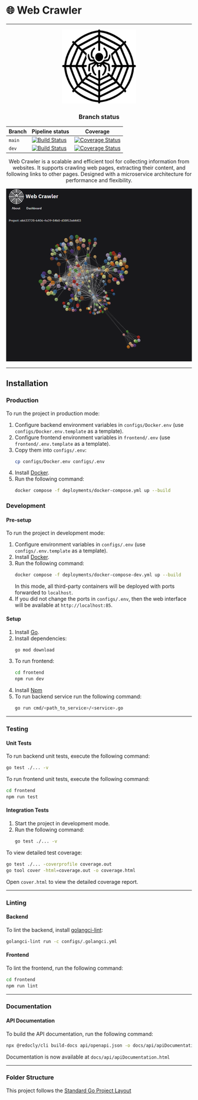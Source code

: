 # :globe_with_meridians: Web Crawler

---

<div align="center">

<img src="frontend/public/web_crawler_logo.svg" alt="Web Crawler Logo" width="200" height="200">

### Branch status

| Branch  | Pipeline status                                                                                                                                          | Coverage                                                                                                                                                    |
|---------|----------------------------------------------------------------------------------------------------------------------------------------------------------|-------------------------------------------------------------------------------------------------------------------------------------------------------------|
| `main`  | [![Build Status](https://gitlab.crja72.ru/gospec/go1/web-crawler/badges/main/pipeline.svg)](https://gitlab.crja72.ru/gospec/go1/web-crawler/-/pipelines) | [![Coverage Status](https://gitlab.crja72.ru/gospec/go1/web-crawler/badges/main/coverage.svg)](https://gitlab.crja72.ru/gospec/go1/web-crawler/-/pipelines) |
| `dev`   | [![Build Status](https://gitlab.crja72.ru/gospec/go1/web-crawler/badges/dev/pipeline.svg)](https://gitlab.crja72.ru/gospec/go1/web-crawler/-/pipelines)  | [![Coverage Status](https://gitlab.crja72.ru/gospec/go1/web-crawler/badges/dev/coverage.svg)](https://gitlab.crja72.ru/gospec/go1/web-crawler/-/pipelines)  |


Web Crawler is a scalable and efficient tool for collecting information from websites. It supports crawling web pages, extracting their content, and following links to other pages. Designed with a microservice architecture for performance and flexibility.


<img src="images/dashboard.png" alt="Dashboard screenshot" width="600" height="auto">
</div>

---

## Installation

### Production

To run the project in production mode:

1. Configure backend environment variables in `configs/Docker.env` (use `configs/Docker.env.template` as a template).
2. Configure frontend environment variables in `frontend/.env` (use `frontend/.env.template` as a template).
3. Copy them into `configs/.env`:
   ```bash
   cp configs/Docker.env configs/.env
   ```
4. Install [Docker](https://www.docker.com).
5. Run the following command:
   ```bash
   docker compose -f deployments/docker-compose.yml up --build
   ```

### Development

#### Pre-setup

To run the project in development mode:
1. Configure environment variables in `configs/.env` (use `configs/.env.template` as a template).
2. Install [Docker](https://www.docker.com/).
3. Run the following command:
    ```bash
    docker compose -f deployments/docker-compose-dev.yml up --build
    ```
   In this mode, all third-party containers will be deployed with ports forwarded to `localhost`.
4. If you did not change the ports in `configs/.env`, then the web interface will be available at `http://localhost:85`.

#### Setup

1. Install [Go](https://golang.org/).
2. Install dependencies:
    ```bash
    go mod download
    ```
3. To run frontend:
    ```bash
    cd frontend
    npm run dev
    ```
4. Install [Npm](https://nodejs.org/en/download/package-manager)
5. To run backend service run the following command:
    ```bash
    go run cmd/<path_to_service>/<service>.go
    ```
   
---

### Testing

#### Unit Tests

To run backend unit tests, execute the following command:
```bash
go test ./... -v
```

To run frontend unit tests, execute the following command:
```bash
cd frontend
npm run test
```

#### Integration Tests

1. Start the project in development mode.
2. Run the following command:
    ```bash
    go test ./... -v
    ```

To view detailed test coverage:
```bash
go test ./... -coverprofile coverage.out
go tool cover -html=coverage.out -o coverage.html
```
Open `cover.html` to view the detailed coverage report.

---

### Linting

#### Backend

To lint the backend, install [golangci-lint](https://golangci-lint.run/usage/install/):
```bash
golangci-lint run -c configs/.golangci.yml
```

#### Frontend

To lint the frontend, run the following command:
```bash
cd frontend
npm run lint
```

---

### Documentation

#### API Documentation

To build the API documentation, run the following command:
```bash
npx @redocly/cli build-docs api/openapi.json -o docs/api/apiDocumentation.html
```
Documentation is now available at `docs/api/apiDocumentation.html`

---

### Folder Structure

This project follows the [Standard Go Project Layout](https://github.com/golang-standards/project-layout)
